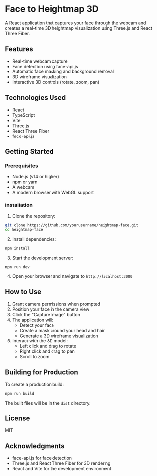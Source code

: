 # Face to Heightmap 3D

A React application that captures your face through the webcam and creates a real-time 3D heightmap visualization using Three.js and React Three Fiber.

## Features

- Real-time webcam capture
- Face detection using face-api.js
- Automatic face masking and background removal
- 3D wireframe visualization
- Interactive 3D controls (rotate, zoom, pan)

## Technologies Used

- React
- TypeScript
- Vite
- Three.js
- React Three Fiber
- face-api.js

## Getting Started

### Prerequisites

- Node.js (v14 or higher)
- npm or yarn
- A webcam
- A modern browser with WebGL support

### Installation

1. Clone the repository:
```bash
git clone https://github.com/yourusername/heightmap-face.git
cd heightmap-face
```

2. Install dependencies:
```bash
npm install
```

3. Start the development server:
```bash
npm run dev
```

4. Open your browser and navigate to `http://localhost:3000`

## How to Use

1. Grant camera permissions when prompted
2. Position your face in the camera view
3. Click the "Capture Image" button
4. The application will:
   - Detect your face
   - Create a mask around your head and hair
   - Generate a 3D wireframe visualization
5. Interact with the 3D model:
   - Left click and drag to rotate
   - Right click and drag to pan
   - Scroll to zoom

## Building for Production

To create a production build:

```bash
npm run build
```

The built files will be in the `dist` directory.

## License

MIT

## Acknowledgments

- face-api.js for face detection
- Three.js and React Three Fiber for 3D rendering
- React and Vite for the development environment 